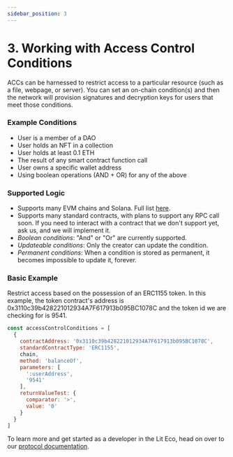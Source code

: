 ```yaml
---
sidebar_position: 3
---
```

# 3. Working with Access Control Conditions 
ACCs can be harnessed to restrict access to a particular resource (such as a file, webpage, or server). You can set an on-chain condition(s) and then the network will provision signatures and decryption keys for users that meet those conditions.

### **Example Conditions**

- User is a member of a DAO
- User holds an NFT in a collection
- User holds at least 0.1 ETH
- The result of any smart contract function call
- User owns a specific wallet address
- Using boolean operations (AND + OR) for any of the above

### **Supported Logic**

- Supports many EVM chains and Solana. Full list [here](https://developer.litprotocol.com/support/supportedChains).
- Supports many standard contracts, with plans to support any RPC call soon. If you need to interact with a contract that we don't support yet, ask us, and we will implement it.
- *Boolean conditions*: "And" or "Or" are currently supported.
- *Updateable conditions*: Only the creator can update the condition.
- *Permanent conditions*: When a condition is stored as permanent, it becomes impossible to update it, forever.

### **Basic Example**

Restrict access based on the possession of an ERC1155 token. In this example, the token contract's address is 0x3110c39b428221012934A7F617913b095BC1078C and the token id we are checking for is 9541.

```js
const accessControlConditions = [
  {
    contractAddress: '0x3110c39b428221012934A7F617913b095BC1078C',
    standardContractType: 'ERC1155',
    chain,
    method: 'balanceOf',
    parameters: [
      ':userAddress',
      '9541'
    ],
    returnValueTest: {
      comparator: '>',
      value: '0'
    }
  }
]
```

To learn more and get started as a developer in the Lit Eco, head on over to our [protocol documentation](https://developer.litprotocol.com/coreConcepts/accessControl/conditionTypes/unifiedAccessControlConditions).
